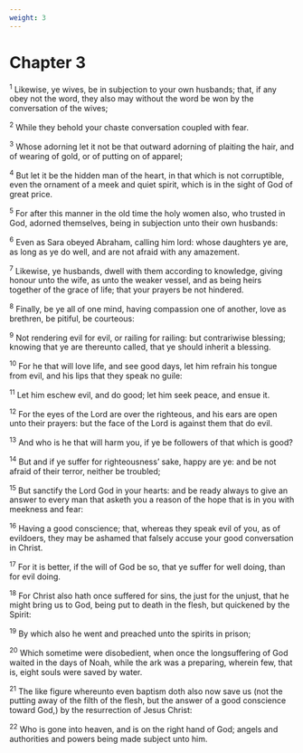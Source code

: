 ```yaml
---
weight: 3
---
```


# Chapter 3

<sup>1</sup> Likewise, ye wives, be in subjection to your own husbands; that, if any obey not the word, they also may without the word be won by the conversation of the wives; 

<sup>2</sup> While they behold your chaste conversation coupled with fear. 

<sup>3</sup> Whose adorning let it not be that outward adorning of plaiting the hair, and of wearing of gold, or of putting on of apparel; 

<sup>4</sup> But let it be the hidden man of the heart, in that which is not corruptible, even the ornament of a meek and quiet spirit, which is in the sight of God of great price. 

<sup>5</sup> For after this manner in the old time the holy women also, who trusted in God, adorned themselves, being in subjection unto their own husbands: 

<sup>6</sup> Even as Sara obeyed Abraham, calling him lord: whose daughters ye are, as long as ye do well, and are not afraid with any amazement. 

<sup>7</sup> Likewise, ye husbands, dwell with them according to knowledge, giving honour unto the wife, as unto the weaker vessel, and as being heirs together of the grace of life; that your prayers be not hindered. 

<sup>8</sup> Finally, be ye all of one mind, having compassion one of another, love as brethren, be pitiful, be courteous: 

<sup>9</sup> Not rendering evil for evil, or railing for railing: but contrariwise blessing; knowing that ye are thereunto called, that ye should inherit a blessing. 

<sup>10</sup> For he that will love life, and see good days, let him refrain his tongue from evil, and his lips that they speak no guile: 

<sup>11</sup> Let him eschew evil, and do good; let him seek peace, and ensue it. 

<sup>12</sup> For the eyes of the Lord are over the righteous, and his ears are open unto their prayers: but the face of the Lord is against them that do evil. 

<sup>13</sup> And who is he that will harm you, if ye be followers of that which is good? 

<sup>14</sup> But and if ye suffer for righteousness’ sake, happy are ye: and be not afraid of their terror, neither be troubled; 

<sup>15</sup> But sanctify the Lord God in your hearts: and be ready always to give an answer to every man that asketh you a reason of the hope that is in you with meekness and fear: 

<sup>16</sup> Having a good conscience; that, whereas they speak evil of you, as of evildoers, they may be ashamed that falsely accuse your good conversation in Christ. 

<sup>17</sup> For it is better, if the will of God be so, that ye suffer for well doing, than for evil doing. 

<sup>18</sup> For Christ also hath once suffered for sins, the just for the unjust, that he might bring us to God, being put to death in the flesh, but quickened by the Spirit: 

<sup>19</sup> By which also he went and preached unto the spirits in prison; 

<sup>20</sup> Which sometime were disobedient, when once the longsuffering of God waited in the days of Noah, while the ark was a preparing, wherein few, that is, eight souls were saved by water. 

<sup>21</sup> The like figure whereunto even baptism doth also now save us (not the putting away of the filth of the flesh, but the answer of a good conscience toward God,) by the resurrection of Jesus Christ: 

<sup>22</sup> Who is gone into heaven, and is on the right hand of God; angels and authorities and powers being made subject unto him. 


